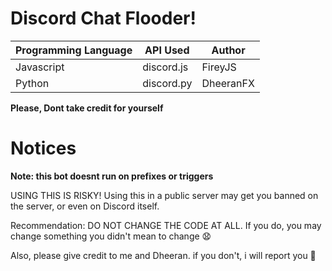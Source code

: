 # Discord Chat Flooder!

| Programming Language | API Used   | Author    |
|----------------------|------------|-----------|
|      Javascript      | discord.js |  FireyJS  |
|        Python        | discord.py | DheeranFX |


**Please, Dont take credit for yourself**

# Notices
 **Note: this bot doesnt run on prefixes or triggers**
 
USING THIS IS RISKY! Using this in a public server may get you banned on the server, or even on Discord itself.

Recommendation: DO NOT CHANGE THE CODE AT ALL. If you do, you may change something you didn't mean to change 😧

Also, please give credit to me and Dheeran. if you don't, i will report you 🔫
